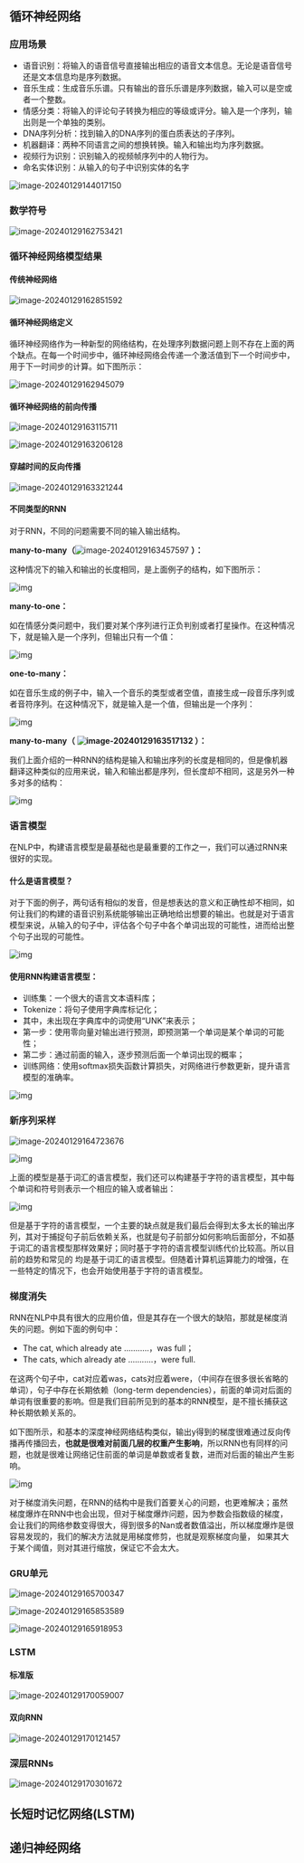 # 

## 循环神经网络

### 应用场景

- 语音识别：将输入的语音信号直接输出相应的语音文本信息。无论是语音信号还是文本信息均是序列数据。
- 音乐生成：生成音乐乐谱。只有输出的音乐乐谱是序列数据，输入可以是空或者一个整数。
- 情感分类：将输入的评论句子转换为相应的等级或评分。输入是一个序列，输出则是一个单独的类别。
- DNA序列分析：找到输入的DNA序列的蛋白质表达的子序列。
- 机器翻译：两种不同语言之间的想换转换。输入和输出均为序列数据。
- 视频行为识别：识别输入的视频帧序列中的人物行为。
- 命名实体识别：从输入的句子中识别实体的名字

![image-20240129144017150](image-20240129144017150.png) 

### 数学符号

![image-20240129162753421](image-20240129162753421.png) 

### 循环神经网络模型结果

#### 传统神经网络

![image-20240129162851592](image-20240129162851592.png) 

#### **循环神经网络**定义

循环神经网络作为一种新型的网络结构，在处理序列数据问题上则不存在上面的两个缺点。在每一个时间步中，循环神经网络会传递一个激活值到下一个时间步中，用于下一时间步的计算。如下图所示：

![image-20240129162945079](image-20240129162945079.png) 

#### **循环神经网络的前向传播**

![image-20240129163115711](image-20240129163115711.png) 

![image-20240129163206128](image-20240129163206128.png) 

#### 穿越时间的反向传播

![image-20240129163321244](image-20240129163321244.png) 

#### 不同类型的RNN

对于RNN，不同的问题需要不同的输入输出结构。

**many-to-many（**![image-20240129163457597](image-20240129163457597.png) **）：**

这种情况下的输入和输出的长度相同，是上面例子的结构，如下图所示：

![img](v2-7c2d063eb02cf3ef38020c846258a2b0_720w.webp) 

**many-to-one：**

如在情感分类问题中，我们要对某个序列进行正负判别或者打星操作。在这种情况下，就是输入是一个序列，但输出只有一个值：

![img](v2-aa23c55c2bcf3cac521c53c11f9cfce6_720w.webp) 

**one-to-many：**

如在音乐生成的例子中，输入一个音乐的类型或者空值，直接生成一段音乐序列或者音符序列。在这种情况下，就是输入是一个值，但输出是一个序列：

![img](v2-d547f61260f01036b31bb10acdc042fa_720w.webp) 

**many-to-many（** **![image-20240129163517132](image-20240129163517132.png) ）：**

我们上面介绍的一种RNN的结构是输入和输出序列的长度是相同的，但是像机器翻译这种类似的应用来说，输入和输出都是序列，但长度却不相同，这是另外一种多对多的结构：

![img](v2-e12aa439c8e658af37276e2987ba0540_720w.webp) 

### 语言模型

在NLP中，构建语言模型是最基础也是最重要的工作之一，我们可以通过RNN来很好的实现。

#### **什么是语言模型？**

对于下面的例子，两句话有相似的发音，但是想表达的意义和正确性却不相同，如何让我们的构建的语音识别系统能够输出正确地给出想要的输出。也就是对于语言模型来说，从输入的句子中，评估各个句子中各个单词出现的可能性，进而给出整个句子出现的可能性。

![img](v2-d9f2e30bfa8d25a6c644d491a0e6189d_720w.webp) 

#### **使用RNN构建语言模型：**

- 训练集：一个很大的语言文本语料库；
- Tokenize：将句子使用字典库标记化；
- 其中，未出现在字典库中的词使用“UNK”来表示；
- 第一步：使用零向量对输出进行预测，即预测第一个单词是某个单词的可能性；
- 第二步：通过前面的输入，逐步预测后面一个单词出现的概率；
- 训练网络：使用softmax损失函数计算损失，对网络进行参数更新，提升语言模型的准确率。

![img](v2-6e1ce29651ee1f480b5967131bde7acd_720w.webp) 

### 新序列采样

![image-20240129164723676](image-20240129164723676.png) 

![img](v2-0b9c2478337c9f9d091e0add450dd04e_720w.webp) 

上面的模型是基于词汇的语言模型，我们还可以构建基于字符的语言模型，其中每个单词和符号则表示一个相应的输入或者输出：

![img](v2-ff276cc0ddf017e678e1e364731d8c13_720w.webp) 

但是基于字符的语言模型，一个主要的缺点就是我们最后会得到太多太长的输出序列，其对于捕捉句子前后依赖关系，也就是句子前部分如何影响后面部分，不如基于词汇的语言模型那样效果好；同时基于字符的语言模型训练代价比较高。所以目前的趋势和常见的 均是基于词汇的语言模型。但随着计算机运算能力的增强，在一些特定的情况下，也会开始使用基于字符的语言模型。



### 梯度消失

RNN在NLP中具有很大的应用价值，但是其存在一个很大的缺陷，那就是梯度消失的问题。例如下面的例句中：

- The cat, which already ate ...........，was full；
- The cats, which already ate ...........，were full.

在这两个句子中，cat对应着was，cats对应着were，（中间存在很多很长省略的单词），句子中存在长期依赖（long-term dependencies），前面的单词对后面的单词有很重要的影响。但是我们目前所见到的基本的RNN模型，是不擅长捕获这种长期依赖关系的。

如下图所示，和基本的深度神经网络结构类似，输出y得到的梯度很难通过反向传播再传播回去，**也就是很难对前面几层的权重产生影响**，所以RNN也有同样的问题，也就是很难让网络记住前面的单词是单数或者复数，进而对后面的输出产生影响。

![img](v2-24e1dd5df5008b5543fb2dc1b0a86a67_720w.webp) 

对于梯度消失问题，在RNN的结构中是我们首要关心的问题，也更难解决；虽然梯度爆炸在RNN中也会出现，但对于梯度爆炸问题，因为参数会指数级的梯度，会让我们的网络参数变得很大，得到很多的Nan或者数值溢出，所以梯度爆炸是很容易发现的，我们的解决方法就是用梯度修剪，也就是观察梯度向量， 如果其大于某个阈值，则对其进行缩放，保证它不会太大。

### GRU单元

![image-20240129165700347](image-20240129165700347.png) 

![image-20240129165853589](image-20240129165853589.png) 

![image-20240129165918953](image-20240129165918953.png) 

### LSTM

#### 标准版

![image-20240129170059007](image-20240129170059007.png) 



#### 双向RNN

![image-20240129170121457](image-20240129170121457.png) 



### 深层RNNs

![image-20240129170301672](image-20240129170301672.png) 



## 长短时记忆网络(LSTM)

## 递归神经网络